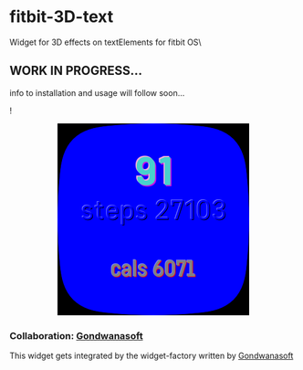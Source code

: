 # fitbit-3D-text
Widget for 3D effects on textElements for fitbit OS\
## WORK IN PROGRESS...
info to installation and usage will follow soon...

!<div align="center">![image](screenshot.png)</div>





### Collaboration: [Gondwanasoft](https://github.com/gondwanasoft/)
This widget gets integrated by the widget-factory written by [Gondwanasoft](https://github.com/gondwanasoft/fitbit-simple-widget)

